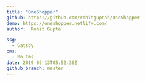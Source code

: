 ```yaml
---
title: "OneShopper"
github: https://github.com/rohitguptab/OneShopper
demo: https://oneshopper.netlify.com/
author:  Rohit Gupta

ssg:
  - Gatsby
cms:
  - No Cms
date: 2019-05-13T05:52:36Z
github_branch: master
---
```

